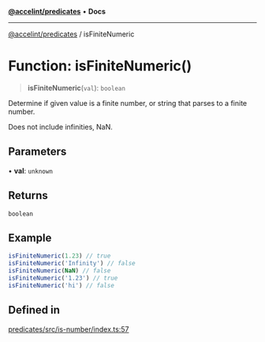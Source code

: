 [**@accelint/predicates**](../README.md) • **Docs**

***

[@accelint/predicates](../README.md) / isFiniteNumeric

# Function: isFiniteNumeric()

> **isFiniteNumeric**(`val`): `boolean`

Determine if given value is a finite number, or string that parses to a finite number.

Does not include infinities, NaN.

## Parameters

• **val**: `unknown`

## Returns

`boolean`

## Example

```ts
isFiniteNumeric(1.23) // true
isFiniteNumeric('Infinity') // false
isFiniteNumeric(NaN) // false
isFiniteNumeric('1.23') // true
isFiniteNumeric('hi') // false
```

## Defined in

[predicates/src/is-number/index.ts:57](https://github.com/gohypergiant/standard-toolkit/blob/258694cea8ed8bbd956b3cf5da47c2c9debcf127/packages/predicates/src/is-number/index.ts#L57)
